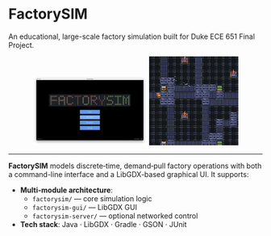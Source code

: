 # FactorySIM

An educational, large-scale factory simulation built for Duke ECE 651 Final Project.

<div align="center">
  <img src="../assets/front-page.png" alt="FactorySIM Front Page" width="45%">
  <img src="../assets/demo.gif" alt="FactorySIM Demo" width="35%">
</div>

---
**FactorySIM** models discrete‐time, demand‐pull factory operations with both a command-line interface and a LibGDX-based graphical UI. It supports:

- **Multi-module architecture**:  
  - `factorysim/` — core simulation logic  
  - `factorysim-gui/` — LibGDX GUI  
  - `factorysim-server/` — optional networked control  
- **Tech stack**: Java · LibGDX · Gradle · GSON · JUnit